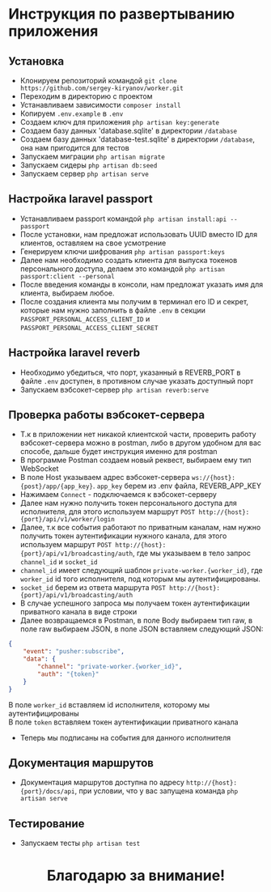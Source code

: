# Инструкция по развертыванию приложения

## Установка

* Клонируем репозиторий командой `git clone https://github.com/sergey-kiryanov/worker.git`
* Переходим в директорию с проектом
* Устанавливаем зависимости `composer install`
* Копируем `.env.example` в `.env`
* Создаем ключ для приложения `php artisan key:generate`
* Создаем базу данных 'database.sqlite' в директории `/database`
* Создаем базу данных 'database-test.sqlite' в директории `/database`, она нам пригодится для тестов
* Запускаем миграции `php artisan migrate`
* Запускаем сидеры `php artisan db:seed`
* Запускаем сервер `php artisan serve`

## Настройка laravel passport

* Устанавливаем passport командой `php artisan install:api --passport`
* После установки, нам предложат использовать UUID вместо ID для клиентов, оставляем на свое усмотрение
* Генерируем ключи шифрования `php artisan passport:keys`
* Далее нам необходимо создать клиента для выпуска токенов персонального доступа, делаем это командой `php artisan passport:client --personal`
* После введения команды в консоли, нам предложат указать имя для клиента, выбираем любое.
* После создания клиента мы получим в терминал его ID и секрет, которые нам нужно заполнить в файле `.env` в секции `PASSPORT_PERSONAL_ACCESS_CLIENT_ID` и `PASSPORT_PERSONAL_ACCESS_CLIENT_SECRET`

## Настройка laravel reverb

* Необходимо убедиться, что порт, указанный в REVERB_PORT в файле `.env` доступен, в противном случае указать доступный порт
* Запускаем вэбсокет-сервер `php artisan reverb:serve`

## Проверка работы вэбсокет-сервера

* Т.к в приложении нет никакой клиентской части, проверить работу вэбсокет-сервера можно в postman, либо в другом удобном для вас способе, дальше будет инструкция именно для postman
* В программе Postman создаем новый реквест, выбираем ему тип WebSocket
* В поле Host указываем адрес вэбсокет-сервера `ws://{host}:{post}/app/{app_key}`. `app_key` берем из .env файла, REVERB_APP_KEY
* Нажимаем `Connect` - подключаемся к вэбсокет-серверу
* Далее нам нужно получить токен персонального доступа для исполнителя, для этого используем маршрут `POST http://{host}:{port}/api/v1/worker/login`
* Далее, т.к все события работают по приватным каналам, нам нужно получить токен аутентификации нужного канала, для этого используем маршрут `POST http://{host}:{port}/api/v1/broadcasting/auth`, где мы указываем в тело запрос `channel_id` и `socket_id`
* `channel_id` имеет следующий шаблон `private-worker.{worker_id}`, где `worker_id` id того исполнителя, под которым мы аутентифицированы.
* `socket_id` берем из ответа маршрута `POST http://{host}:{port}/api/v1/broadcasting/auth`
* В случае успешного запроса мы получаем токен аутентификации приватного канала в виде строки
* Далее возвращаемся в Postman, в поле Body выбираем тип raw, в поле raw выбираем JSON, в поле JSON вставляем следующий JSON:
```json
{
    "event": "pusher:subscribe",
    "data": {
        "channel": "private-worker.{worker_id}",
        "auth": "{token}"
    }
}
```
В поле `worker_id` вставляем id исполнителя, которому мы аутентифицированы \
В поле `token` вставляем токен аутентификации приватного канала
* Теперь мы подписаны на события для данного исполнителя

## Документация маршрутов

* Документация маршрутов доступна по адресу `http://{host}:{port}/docs/api`, при условии, что у вас запущена команда `php artisan serve`

## Тестирование

* Запускаем тесты `php artisan test`

<h1 style="text-align:center;">Благодарю за внимание!</h1>

